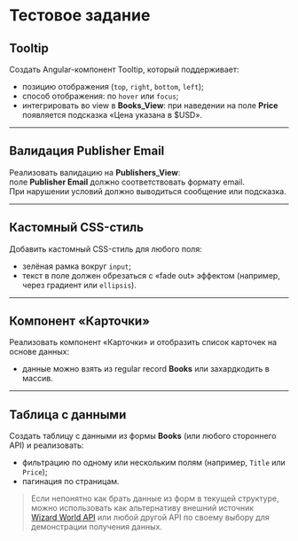 # Тестовое задание

## Tooltip
Создать Angular-компонент Tooltip, который поддерживает:  
- позицию отображения (`top`, `right`, `bottom`, `left`);  
- способ отображения: по `hover` или `focus`;  
- интегрировать во view в **Books_View**: при наведении на поле **Price** появляется подсказка «Цена указана в $USD».

---

## Валидация Publisher Email
Реализовать валидацию на **Publishers_View**:  
поле **Publisher Email** должно соответствовать формату email.  
При нарушении условий должно выводиться сообщение или подсказка.

---

## Кастомный CSS-стиль
Добавить кастомный CSS-стиль для любого поля:  
- зелёная рамка вокруг `input`;  
- текст в поле должен обрезаться с «fade out» эффектом (например, через градиент или `ellipsis`).

---

## Компонент «Карточки»
Реализовать компонент «Карточки» и отобразить список карточек на основе данных:  
- данные можно взять из regular record **Books** или захардкодить в массив.

---

## Таблица с данными
Создать таблицу с данными из формы **Books** (или любого стороннего API) и реализовать:  
- фильтрацию по одному или нескольким полям (например, `Title` или `Price`);  
- пагинация по страницам.  

> Если непонятно как брать данные из форм в текущей структуре, можно использовать как альтернативу внешний источник  
> [Wizard World API](https://wizard-world-api.herokuapp.com/swagger/index.html) или любой другой API по своему выбору для демонстрации получения данных.
